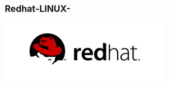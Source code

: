 # Redhat-LINUX-
![1](https://github.com/NooranTarek/RedhatLinux/blob/main/lab4/redhat.png?raw=true)
<html></br></html>
